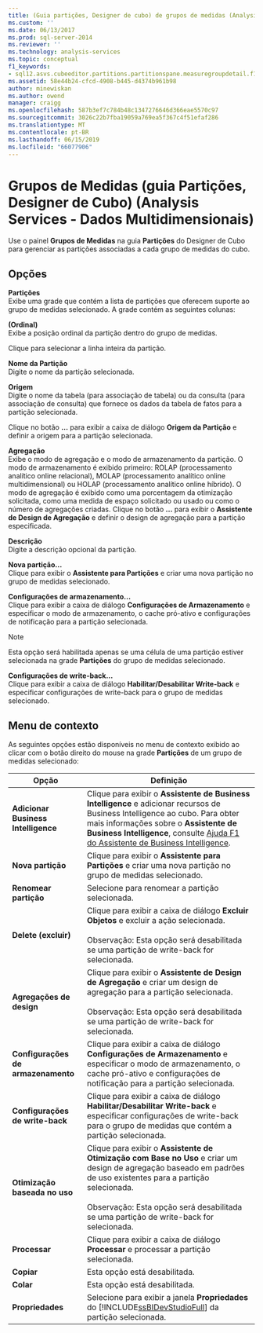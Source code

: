 ```yaml
---
title: (Guia partições, Designer de cubo) de grupos de medidas (Analysis Services - dados multidimensionais) | Microsoft Docs
ms.custom: ''
ms.date: 06/13/2017
ms.prod: sql-server-2014
ms.reviewer: ''
ms.technology: analysis-services
ms.topic: conceptual
f1_keywords:
- sql12.asvs.cubeeditor.partitions.partitionspane.measuregroupdetail.f1
ms.assetid: 58e44b24-cfcd-4908-b445-d4374b961b98
author: minewiskan
ms.author: owend
manager: craigg
ms.openlocfilehash: 587b3ef7c784b48c1347276646d366eae5570c97
ms.sourcegitcommit: 3026c22b7fba19059a769ea5f367c4f51efaf286
ms.translationtype: MT
ms.contentlocale: pt-BR
ms.lasthandoff: 06/15/2019
ms.locfileid: "66077906"
---
```

# <a name="measure-groups-partitions-tab-cube-designer-analysis-services---multidimensional-data"></a>Grupos de Medidas (guia Partições, Designer de Cubo) (Analysis Services - Dados Multidimensionais)
  Use o painel **Grupos de Medidas** na guia **Partições** do Designer de Cubo para gerenciar as partições associadas a cada grupo de medidas do cubo.  
  
## <a name="options"></a>Opções  
 **Partições**  
 Exibe uma grade que contém a lista de partições que oferecem suporte ao grupo de medidas selecionado. A grade contém as seguintes colunas:  
  
 **(Ordinal)**  
 Exibe a posição ordinal da partição dentro do grupo de medidas.  
  
 Clique para selecionar a linha inteira da partição.  
  
 **Nome da Partição**  
 Digite o nome da partição selecionada.  
  
 **Origem**  
 Digite o nome da tabela (para associação de tabela) ou da consulta (para associação de consulta) que fornece os dados da tabela de fatos para a partição selecionada.  
  
 Clique no botão **...** para exibir a caixa de diálogo **Origem da Partição** e definir a origem para a partição selecionada.  
  
 **Agregação**  
 Exibe o modo de agregação e o modo de armazenamento da partição. O modo de armazenamento é exibido primeiro: ROLAP (processamento analítico online relacional), MOLAP (processamento analítico online multidimensional) ou HOLAP (processamento analítico online híbrido). O modo de agregação é exibido como uma porcentagem da otimização solicitada, como uma medida de espaço solicitado ou usado ou como o número de agregações criadas. Clique no botão **...** para exibir o **Assistente de Design de Agregação** e definir o design de agregação para a partição especificada.  
  
 **Descrição**  
 Digite a descrição opcional da partição.  
  
 **Nova partição...**  
 Clique para exibir o **Assistente para Partições** e criar uma nova partição no grupo de medidas selecionado.  
  
 **Configurações de armazenamento...**  
 Clique para exibir a caixa de diálogo **Configurações de Armazenamento** e especificar o modo de armazenamento, o cache pró-ativo e configurações de notificação para a partição selecionada.  
  
> [!NOTE]  
>  Esta opção será habilitada apenas se uma célula de uma partição estiver selecionada na grade **Partições** do grupo de medidas selecionado.  
  
 **Configurações de write-back...**  
 Clique para exibir a caixa de diálogo **Habilitar/Desabilitar Write-back** e especificar configurações de write-back para o grupo de medidas selecionado.  
  
## <a name="context-menu"></a>Menu de contexto  
 As seguintes opções estão disponíveis no menu de contexto exibido ao clicar com o botão direito do mouse na grade **Partições** de um grupo de medidas selecionado:  
  
|Opção|Definição|  
|------------|----------------|  
|**Adicionar Business Intelligence**|Clique para exibir o **Assistente de Business Intelligence** e adicionar recursos de Business Intelligence ao cubo. Para obter mais informações sobre o **Assistente de Business Intelligence**, consulte [Ajuda F1 do Assistente de Business Intelligence](business-intelligence-wizard-f1-help.md).|  
|**Nova partição**|Clique para exibir o **Assistente para Partições** e criar uma nova partição no grupo de medidas selecionado.|  
|**Renomear partição**|Selecione para renomear a partição selecionada.|  
|**Delete (excluir)**|Clique para exibir a caixa de diálogo **Excluir Objetos** e excluir a ação selecionada.<br /><br /> Observação: Esta opção será desabilitada se uma partição de write-back for selecionada.|  
|**Agregações de design**|Clique para exibir o **Assistente de Design de Agregação** e criar um design de agregação para a partição selecionada.<br /><br /> Observação: Esta opção será desabilitada se uma partição de write-back for selecionada.|  
|**Configurações de armazenamento**|Clique para exibir a caixa de diálogo **Configurações de Armazenamento** e especificar o modo de armazenamento, o cache pró-ativo e configurações de notificação para a partição selecionada.|  
|**Configurações de write-back**|Clique para exibir a caixa de diálogo **Habilitar/Desabilitar Write-back** e especificar configurações de write-back para o grupo de medidas que contém a partição selecionada.|  
|**Otimização baseada no uso**|Clique para exibir o **Assistente de Otimização com Base no Uso** e criar um design de agregação baseado em padrões de uso existentes para a partição selecionada.<br /><br /> Observação: Esta opção será desabilitada se uma partição de write-back for selecionada.|  
|**Processar**|Clique para exibir a caixa de diálogo **Processar** e processar a partição selecionada.|  
|**Copiar**|Esta opção está desabilitada.|  
|**Colar**|Esta opção está desabilitada.|  
|**Propriedades**|Selecione para exibir a janela **Propriedades** do [!INCLUDE[ssBIDevStudioFull](../includes/ssbidevstudiofull-md.md)] da partição selecionada.|  
  
  
